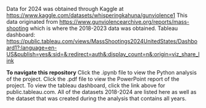 Data for 2024 was obtained through Kaggle at https://www.kaggle.com/datasets/whisperingkahuna/gunviolence1
This data originated from https://www.gunviolencearchive.org/reports/mass-shooting which is where the 2018-2023 data was obtained.
Tableau dashboard: https://public.tableau.com/views/MassShootings2024UnitedStates/Dashboard1?:language=en-US&publish=yes&:sid=&:redirect=auth&:display_count=n&:origin=viz_share_link

**To navigate this repository**
Click the .ipynb file to view the Python analysis of the project.
Click the .pdf file to view the PowerPoint report of the project.
To view the tableau dashboard, click the link above for public.tableau.com.
All of the datasets 2018-2024 are listed here as well as the dataset that was created during the analysis that contains all years.
